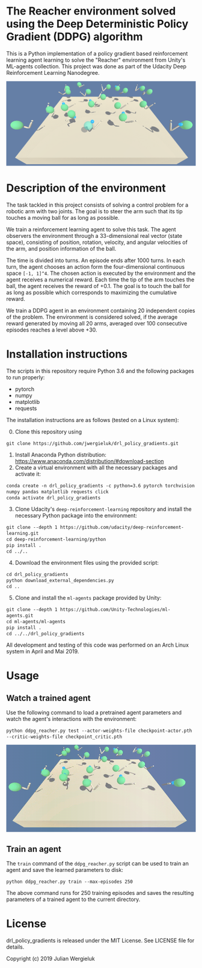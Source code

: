 # The Reacher environment solved using the Deep Deterministic Policy Gradient (DDPG) algorithm

This is a Python implementation of a policy gradient based reinforcement learning agent 
learning to solve the "Reacher" environment from Unity's ML-agents collection.
This project was done as part of the Udacity Deep Reinforcement Learning Nanodegree. 

![Environment screenshot](env-screenshot.png)

# Description of the environment

The task tackled in this project consists of solving a control problem for a robotic
arm with two joints. The goal is to steer the arm such that its tip touches a moving
ball for as long as possible.

We train a reinforcement learning agent to solve this task. The agent observers
the environment through a 33-dimensional real vector (state space), consisting of
position, rotation, velocity, and angular velocities of the arm, and position information of the ball.

The time is divided into turns. An episode ends after 1000 turns. In each turn, 
the agent chooses an action form the four-dimensional continuous space `[-1, 1]^4`.
The chosen action is executed by the environment and the agent receives a numerical reward.
Each time the tip of the arm touches the ball, the agent receives the reward of +0.1.
The goal is to touch the ball for as long as possible which corresponds to
maximizing the cumulative reward.  

We train a DDPG agent in an environment containing 20 independent copies of the problem. The environment 
is considered solved, if the average reward generated by moving all 20 arms, averaged over 100 consecutive 
episodes reaches a level above +30.

# Installation instructions

The scripts in this repository require Python 3.6 and the following packages to run properly: 

* pytorch
* numpy
* matplotlib
* requests

The installation instructions are as follows (tested on a Linux system): 

0. Clone this repository using
```commandline
git clone https://github.com/jwergieluk/drl_policy_gradients.git
```
1. Install Anaconda Python distribution: https://www.anaconda.com/distribution/#download-section
2. Create a virtual environment with all the necessary packages and activate it:
```commandline
conda create -n drl_policy_gradients -c python=3.6 pytorch torchvision numpy pandas matplotlib requests click
conda activate drl_policy_gradients
```
3. Clone Udacity's `deep-reinforcement-learning` repository and install the necessary Python package
into the environment:
```commandline
git clone --depth 1 https://github.com/udacity/deep-reinforcement-learning.git
cd deep-reinforcement-learning/python 
pip install .
cd ../..
```
4. Download the environment files using the provided script:
```commandline
cd drl_policy_gradients
python download_external_dependencies.py
cd ..
```
5. Clone and install the `ml-agents` package provided by Unity: 
```commandline
git clone --depth 1 https://github.com/Unity-Technologies/ml-agents.git
cd ml-agents/ml-agents
pip install .
cd ../../drl_policy_gradients
```

All development and testing of this code was performed on an Arch Linux system in April and Mai 2019. 

# Usage

## Watch a trained agent

Use the following command to load a pretrained agent parameters  and watch the agent's interactions with the environment: 
```commandline
python ddpg_reacher.py test --actor-weights-file checkpoint-actor.pth --critic-weights-file checkpoint_critic.pth
```

![Trained agent in action](trained-agent-video.gif)

## Train an agent

The `train` command of the `ddpg_reacher.py` script can be used to train an agent 
and save the learned parameters to disk: 
```commandline
python ddpg_reacher.py train --max-episodes 250
```

The above command runs for 250 training episodes and saves the resulting parameters of a trained agent to the current directory.

# License

drl_policy_gradients is released under the MIT License. See LICENSE file for details.

Copyright (c) 2019 Julian Wergieluk
